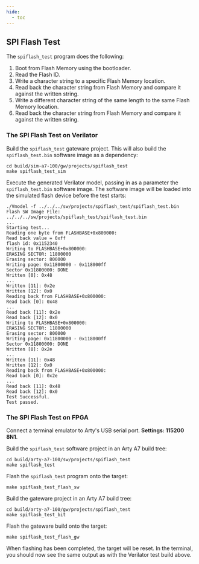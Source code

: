 ```yaml
---
hide:
  - toc
---
```


## SPI Flash Test

The `spiflash_test` program does the following:

1. Boot from Flash Memory using the bootloader.
2. Read the Flash ID.
3. Write a character string to a specific Flash Memory location.
4. Read back the character string from Flash Memory and compare it against the written string.
5. Write a different character string of the same length to the same Flash Memory location.
6. Read back the character string from Flash Memory and compare it against the written string.

### The SPI Flash Test on Verilator

Build the `spiflash_test` gateware project. This will also build the `spiflash_test.bin` software image as a dependency:
```
cd build/sim-a7-100/gw/projects/spiflash_test
make spiflash_test_sim
```

Execute the generated Verilator model, passing in as a parameter the `spiflash_test.bin` software image. The software image will be loaded into the simulated flash device before the test starts:
```
./Vmodel -f ../../../sw/projects/spiflash_test/spiflash_test.bin
Flash SW Image File: ../../../sw/projects/spiflash_test/spiflash_test.bin
...
Starting test...
Reading one byte from FLASHBASE+0x800000:
Read back value = 0xff
flash id: 0x1152340
Writing to FLASHBASE+0x800000:
ERASING SECTOR: 11800000
Erasing sector: 800000
Writing page: 0x11800000 - 0x118000ff
Sector 0x11800000: DONE
Written [0]: 0x48
...
Written [11]: 0x2e
Written [12]: 0x0
Reading back from FLASHBASE+0x800000:
Read back [0]: 0x48
...
Read back [11]: 0x2e
Read back [12]: 0x0
Writing to FLASHBASE+0x800000:
ERASING SECTOR: 11800000
Erasing sector: 800000
Writing page: 0x11800000 - 0x118000ff
Sector 0x11800000: DONE
Written [0]: 0x2e
...
Written [11]: 0x48
Written [12]: 0x0
Reading back from FLASHBASE+0x800000:
Read back [0]: 0x2e
...
Read back [11]: 0x48
Read back [12]: 0x0
Test Successful.
Test passed.
```

### The SPI Flash Test on FPGA

Connect a terminal emulator to Arty's USB serial port. **Settings: 115200 8N1**.

Build the `spiflash_test` software project in an Arty A7 build tree:
```
cd build/arty-a7-100/sw/projects/spiflash_test
make spiflash_test
```
Flash the `spiflash_test` program onto the target:
```
make spiflash_test_flash_sw
```
Build the gateware project in an Arty A7 build tree:
```
cd build/arty-a7-100/gw/projects/spiflash_test
make spiflash_test_bit
```
Flash the gateware build onto the target:
```
make spiflash_test_flash_gw
```
When flashing has been completed, the target will be reset. In the terminal, you should now see the same output as with the Verilator test build above.

